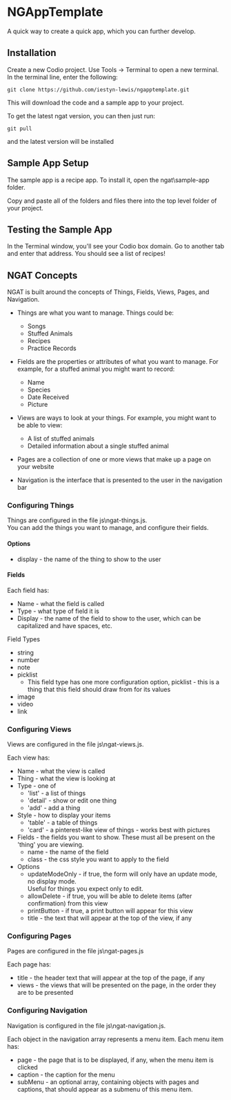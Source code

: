 # NGAppTemplate

A quick way to create a quick app, which you can further develop.

## Installation

Create a new Codio project.  Use Tools -> Terminal to open a new terminal.  In the terminal line, enter the following:

`git clone https://github.com/iestyn-lewis/ngapptemplate.git`

This will download the code and a sample app to your project.

To get the latest ngat version, you can then just run:

`git pull`

and the latest version will be installed

## Sample App Setup

The sample app is a recipe app.  To install it, open the ngat\sample-app folder.

Copy and paste all of the folders and files there into the top level folder of your project.

## Testing the Sample App

In the Terminal window, you'll see your Codio box domain.  Go to another tab and enter that address.  You should see a list of recipes!

## NGAT Concepts

NGAT is built around the concepts of Things, Fields, Views, Pages, and Navigation.  

* Things are what you want to manage.  Things could be:
    * Songs
    * Stuffed Animals
    * Recipes
    * Practice Records

* Fields are the properties or attributes of what you want to manage.  For example, for a stuffed animal you might want to record:
    * Name
    * Species
    * Date Received
    * Picture
    
* Views are ways to look at your things.  For example, you might want to be able to view:
    * A list of stuffed animals
    * Detailed information about a single stuffed animal
    
* Pages are a collection of one or more views that make up a page on your website

* Navigation is the interface that is presented to the user in the navigation bar
    
### Configuring Things

Things are configured in the file js\ngat-things.js.   
You can add the things you want to manage, and configure their fields.

#### Options

* display - the name of the thing to show to the user

#### Fields

Each field has:
* Name - what the field is called 
* Type - what type of field it is
* Display - the name of the field to show to the user, which can be capitalized and have spaces, etc.

Field Types
* string
* number
* note
* picklist
    * This field type has one more configuration option, picklist - this is a thing that this field should draw from for its values
* image
* video
* link

### Configuring Views

Views are configured in the file js\ngat-views.js.  

Each view has:
* Name - what the view is called
* Thing - what the view is looking at
* Type - one of
    * 'list' - a list of things
    * 'detail' - show or edit one thing
    * 'add' - add a thing
* Style - how to display your items
    * 'table' - a table of things
    * 'card' - a pinterest-like view of things - works best with pictures
* Fields - the fields you want to show.  These must all be present on the 'thing' you are viewing.
    * name - the name of the field
    * class - the css style you want to apply to the field
* Options
    * updateModeOnly - if true, the form will only have an update mode, no display mode.  
    Useful for things you expect only to edit.
    * allowDelete - if true, you will be able to delete items (after confirmation) from this view
    * printButton - if true, a print button will appear for this view
    * title - the text that will appear at the top of the view, if any

### Configuring Pages

Pages are configured in the file js\ngat-pages.js

Each page has:
* title - the header text that will appear at the top of the page, if any
* views - the views that will be presented on the page, in the order they are to be presented

### Configuring Navigation

Navigation is configured in the file js\ngat-navigation.js.

Each object in the navigation array represents a menu item.  Each menu item has:
* page - the page that is to be displayed, if any, when the menu item is clicked
* caption - the caption for the menu
* subMenu - an optional array, containing objects with pages and captions, that should appear as a submenu of this menu item.